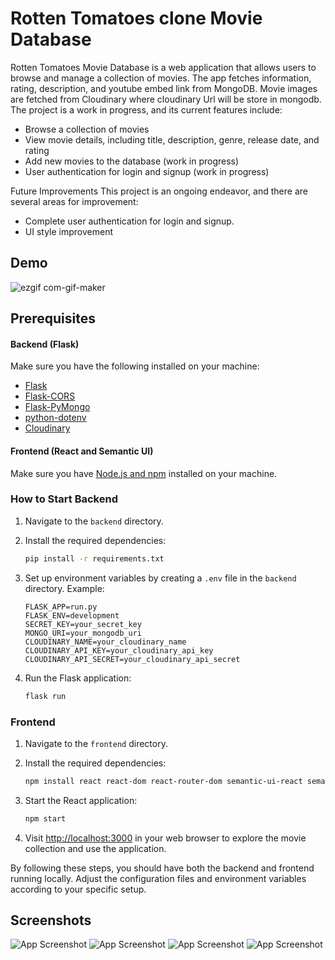 # Rotten Tomatoes clone Movie Database

Rotten Tomatoes Movie Database is a web application that allows users to browse and manage a collection of movies. The app fetches information, rating, description, and youtube embed link from MongoDB.
Movie images are fetched from Cloudinary where cloudinary Url will be store in mongodb. The project is a work in progress, and its current features include:

- Browse a collection of movies
- View movie details, including title, description, genre, release date, and rating
- Add new movies to the database (work in progress)
- User authentication for login and signup (work in progress)



Future Improvements
This project is an ongoing endeavor, and there are several areas for improvement:

- Complete user authentication for login and signup.
- UI style improvement

## Demo

![ezgif com-gif-maker](https://github.com/AbedDX/RottenTomatoes_clone/assets/123561100/1a44dae1-ef76-47f5-92aa-693abd609439)

## Prerequisites

#### Backend (Flask)

Make sure you have the following installed on your machine:

- [Flask](https://flask.palletsprojects.com/)
- [Flask-CORS](https://flask-cors.readthedocs.io/)
- [Flask-PyMongo](https://flask-pymongo.readthedocs.io/)
- [python-dotenv](https://pypi.org/project/python-dotenv/)
- [Cloudinary](https://cloudinary.com/)

#### Frontend (React and Semantic UI)

Make sure you have [Node.js and npm](https://nodejs.org/) installed on your machine.

### How to Start Backend

1. Navigate to the `backend` directory.

2. Install the required dependencies:

    ```bash
    pip install -r requirements.txt
    ```

3. Set up environment variables by creating a `.env` file in the `backend` directory. Example:

    ```
    FLASK_APP=run.py
    FLASK_ENV=development
    SECRET_KEY=your_secret_key
    MONGO_URI=your_mongodb_uri
    CLOUDINARY_NAME=your_cloudinary_name
    CLOUDINARY_API_KEY=your_cloudinary_api_key
    CLOUDINARY_API_SECRET=your_cloudinary_api_secret
    ```

4. Run the Flask application:

    ```bash
    flask run
    ```

### Frontend

1. Navigate to the `frontend` directory.

2. Install the required dependencies:

    ```bash
    npm install react react-dom react-router-dom semantic-ui-react semantic-ui-css
    ```

3. Start the React application:

    ```bash
    npm start
    ```

4. Visit [http://localhost:3000](http://localhost:3000) in your web browser to explore the movie collection and use the application.

By following these steps, you should have both the backend and frontend running locally. Adjust the configuration files and environment variables according to your specific setup.
## Screenshots


![App Screenshot](https://imgur.com/efNFWMK.jpg)
![App Screenshot](https://imgur.com/GqBnI04.jpg)
![App Screenshot](https://imgur.com/LL1iFGl.jpg)
![App Screenshot](https://imgur.com/ueCZSoQ.jpg)

